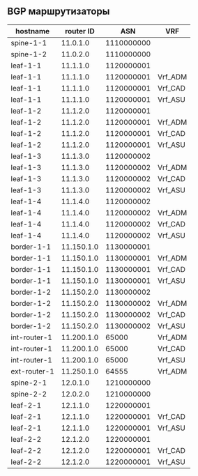 ## BGP маршрутизаторы
|hostname|router ID|ASN|VRF|
|--|--|--|--|
|spine-1-1|11.0.1.0|1110000000||
|spine-1-2|11.0.2.0|1110000000||
|leaf-1-1|11.1.1.0|1120000001||
|leaf-1-1|11.1.1.0|1120000001|Vrf_ADM|
|leaf-1-1|11.1.1.0|1120000001|Vrf_CAD|
|leaf-1-1|11.1.1.0|1120000001|Vrf_ASU|
|leaf-1-2|11.1.2.0|1120000001||
|leaf-1-2|11.1.2.0|1120000001|Vrf_ADM|
|leaf-1-2|11.1.2.0|1120000001|Vrf_CAD|
|leaf-1-2|11.1.2.0|1120000001|Vrf_ASU|
|leaf-1-3|11.1.3.0|1120000002||
|leaf-1-3|11.1.3.0|1120000002|Vrf_ADM|
|leaf-1-3|11.1.3.0|1120000002|Vrf_CAD|
|leaf-1-3|11.1.3.0|1120000002|Vrf_ASU|
|leaf-1-4|11.1.4.0|1120000002||
|leaf-1-4|11.1.4.0|1120000002|Vrf_ADM|
|leaf-1-4|11.1.4.0|1120000002|Vrf_CAD|
|leaf-1-4|11.1.4.0|1120000002|Vrf_ASU|
|border-1-1|11.150.1.0|1130000001||
|border-1-1|11.150.1.0|1130000001|Vrf_ADM|
|border-1-1|11.150.1.0|1130000001|Vrf_CAD|
|border-1-1|11.150.1.0|1130000001|Vrf_ASU|
|border-1-2|11.150.2.0|1130000002||
|border-1-2|11.150.2.0|1130000002|Vrf_ADM|
|border-1-2|11.150.2.0|1130000002|Vrf_CAD|
|border-1-2|11.150.2.0|1130000002|Vrf_ASU|
|int-router-1|11.200.1.0|65000|Vrf_ADM|
|int-router-1|11.200.1.0|65000|Vrf_CAD|
|int-router-1|11.200.1.0|65000|Vrf_ASU|
|ext-router-1|11.250.1.0|64555|Vrf_ADM|
|spine-2-1|12.0.1.0|1210000000||
|spine-2-2|12.0.2.0|1210000000||
|leaf-2-1|12.1.1.0|1220000001||
|leaf-2-1|12.1.1.0|1220000001|Vrf_CAD|
|leaf-2-1|12.1.1.0|1220000001|Vrf_ASU|
|leaf-2-2|12.1.2.0|1220000001||
|leaf-2-2|12.1.2.0|1220000001|Vrf_CAD|
|leaf-2-2|12.1.2.0|1220000001|Vrf_ASU|
